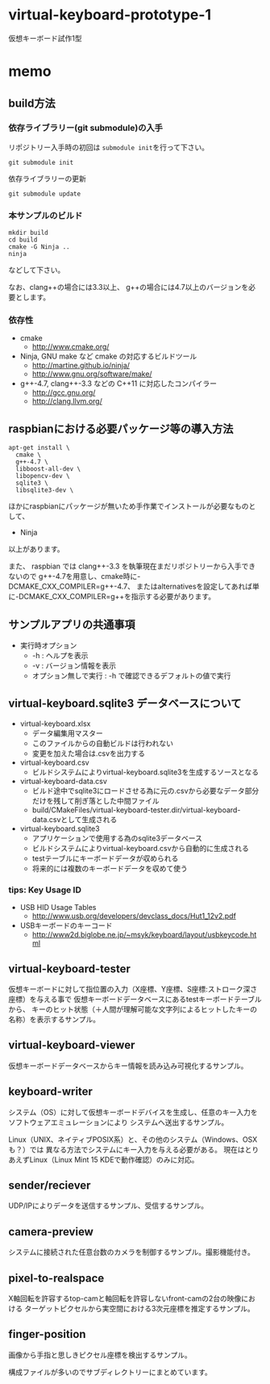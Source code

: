 # virtual-keyboard-prototype-1

仮想キーボード試作1型

# memo

## build方法

### 依存ライブラリー(git submodule)の入手

リポジトリー入手時の初回は `submodule init`を行って下さい。

    git submodule init

依存ライブラリーの更新

    git submodule update

### 本サンプルのビルド

    mkdir build
    cd build
    cmake -G Ninja ..
    ninja

などして下さい。

なお、clang++の場合には3.3以上、
g++の場合には4.7以上のバージョンを必要とします。

### 依存性

- cmake
    - http://www.cmake.org/
- Ninja, GNU make など cmake の対応するビルドツール
    - http://martine.github.io/ninja/
    - http://www.gnu.org/software/make/
- g++-4.7, clang++-3.3 などの C++11 に対応したコンパイラー
    - http://gcc.gnu.org/
    - http://clang.llvm.org/

## raspbianにおける必要パッケージ等の導入方法

    apt-get install \
      cmake \
      g++-4.7 \
      libboost-all-dev \
      libopencv-dev \
      sqlite3 \
      libsqlite3-dev \

ほかにraspbianにパッケージが無いため手作業でインストールが必要なものとして、

- Ninja

以上があります。

また、 raspbian では clang++-3.3 を執筆現在まだリポジトリーから入手できないので
g++-4.7を用意し、cmake時に-DCMAKE_CXX_COMPILER=g++-4.7、
またはalternativesを設定してあれば単に-DCMAKE_CXX_COMPILER=g++を指示する必要があります。

## サンプルアプリの共通事項

- 実行時オプション
    - -h : ヘルプを表示
    - -v : バージョン情報を表示
    - オプション無しで実行 : -h で確認できるデフォルトの値で実行

## virtual-keyboard.sqlite3 データベースについて

- virtual-keyboard.xlsx
    - データ編集用マスター
    - このファイルからの自動ビルドは行われない
    - 変更を加えた場合は.csvを出力する
- virtual-keyboard.csv
    - ビルドシステムによりvirtual-keyboard.sqlite3を生成するソースとなる
- virtual-keyboard-data.csv
    - ビルド途中でsqlite3にロードさせる為に元の.csvから必要なデータ部分だけを残して削ぎ落とした中間ファイル
    - build/CMakeFiles/virtual-keyboard-tester.dir/virtual-keyboard-data.csvとして生成される
- virtual-keyboard.sqlite3
    - アプリケーションで使用する為のsqlite3データベース
    - ビルドシステムによりvirtual-keyboard.csvから自動的に生成される
    - testテーブルにキーボードデータが収められる
    - 将来的には複数のキーボードデータを収めて使う

### tips: Key Usage ID

- USB HID Usage Tables
    - http://www.usb.org/developers/devclass_docs/Hut1_12v2.pdf
- USBキーボードのキーコード
    - http://www2d.biglobe.ne.jp/~msyk/keyboard/layout/usbkeycode.html

## virtual-keyboard-tester

仮想キーボードに対して指位置の入力（X座標、Y座標、S座標:ストローク深さ座標）を与える事で
仮想キーボードデータベースにあるtestキーボードテーブルから、
キーのヒット状態（＋人間が理解可能な文字列によるヒットしたキーの名称）を表示するサンプル。

## virtual-keyboard-viewer

仮想キーボードデータベースからキー情報を読み込み可視化するサンプル。

## keyboard-writer

システム（OS）に対して仮想キーボードデバイスを生成し、任意のキー入力をソフトウェアエミュレーションにより
システムへ送出するサンプル。

Linux（UNIX、ネイティブPOSIX系）と、その他のシステム（Windows、OSXも？）では
異なる方法でシステムにキー入力を与える必要がある。
現在はとりあえずLinux（Linux Mint 15 KDEで動作確認）のみに対応。

## sender/reciever

UDP/IPによりデータを送信するサンプル、受信するサンプル。

## camera-preview

システムに接続された任意台数のカメラを制御するサンプル。撮影機能付き。

## pixel-to-realspace

X軸回転を許容するtop-camと軸回転を許容しないfront-camの2台の映像における
ターゲットピクセルから実空間における3次元座標を推定するサンプル。

## finger-position

画像から手指と思しきピクセル座標を検出するサンプル。

構成ファイルが多いのでサブディレクトリーにまとめています。
